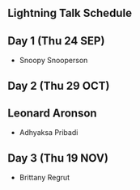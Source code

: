 ## Lightning Talk Schedule

## Day 1 (Thu 24 SEP)

* Snoopy Snooperson

## Day 2 (Thu 29 OCT)
## Leonard Aronson

* Adhyaksa Pribadi

## Day 3 (Thu 19 NOV)

* Brittany Regrut
